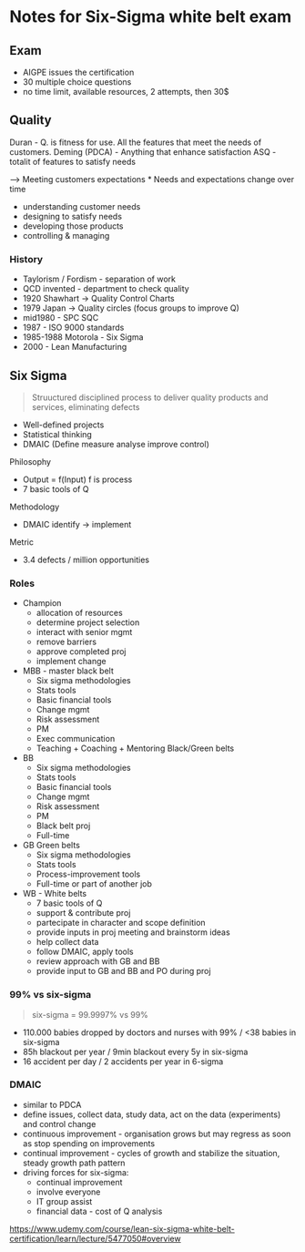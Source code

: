# Notes for Six-Sigma white belt exam

## Exam

* AIGPE issues the certification
* 30 multiple choice questions
* no time limit, available resources, 2 attempts, then 30$

## Quality

Duran - Q. is fitness for use. All the features that meet the needs of customers.
Deming (PDCA) - Anything that enhance satisfaction
ASQ - totalit of features to satisfy needs

--> Meeting customers expectations * Needs and expectations change over time
* understanding customer needs
* designing to satisfy needs
* developing those products
* controlling & managing

### History

* Taylorism / Fordism - separation of work
* QCD invented - department to check quality
* 1920 Shawhart -> Quality Control Charts
* 1979 Japan -> Quality circles (focus groups to improve Q)
* mid1980 - SPC SQC
* 1987 - ISO 9000 standards
* 1985-1988 Motorola - Six Sigma
* 2000 - Lean Manufacturing

## Six Sigma

> Struuctured disciplined process to deliver quality products and services, eliminating defects

* Well-defined projects
* Statistical thinking
* DMAIC (Define measure analyse improve control)

Philosophy
* Output = f(Input) f is process
* 7 basic tools of Q

Methodology
* DMAIC identify -> implement

Metric
* 3.4 defects / million opportunities

### Roles

* Champion
   * allocation of resources
   * determine project selection
   * interact with senior mgmt
   * remove barriers
   * approve completed proj
   * implement change
 * MBB - master black belt
   * Six sigma methodologies
   * Stats tools
   * Basic financial tools
   * Change mgmt
   * Risk assessment
   * PM
   * Exec communication
   * Teaching + Coaching + Mentoring Black/Green belts
 * BB
   * Six sigma methodologies
   * Stats tools
   * Basic financial tools
   * Change mgmt
   * Risk assessment
   * PM
   * Black belt proj
   * Full-time
 * GB Green belts
   * Six sigma methodologies
   * Stats tools
   * Process-improvement tools
   * Full-time or part of another job
 * WB - White belts
   * 7 basic tools of Q
   * support & contribute proj
   * partecipate in character and scope definition
   * provide inputs in proj meeting and brainstorm ideas
   * help collect data
   * follow DMAIC, apply tools
   * review approach with GB and BB
   * provide input to GB and BB and PO during proj

### 99% vs six-sigma

> six-sigma = 99.9997% vs 99%

* 110.000 babies dropped by doctors and nurses with 99% / <38 babies in six-sigma
* 85h blackout per year / 9min blackout every 5y in six-sigma
* 16 accident per day / 2 accidents per year in 6-sigma

### DMAIC

* similar to PDCA
* define issues, collect data, study data, act on the data (experiments) and control change
* continuous improvement - organisation grows but may regress as soon as stop spending on improvements
* continual improvement - cycles of growth and stabilize the situation, steady growth path pattern
* driving forces for six-sigma:
  *  continual improvement
  *  involve everyone
  *  IT group assist
  *  financial data - cost of Q analysis

https://www.udemy.com/course/lean-six-sigma-white-belt-certification/learn/lecture/5477050#overview
